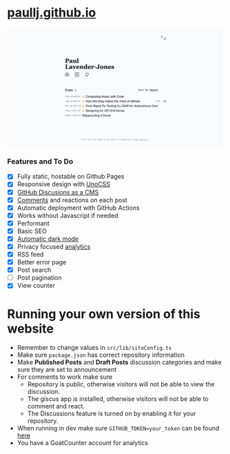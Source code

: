 # [paullj.github.io](https://paullj.github.io)

![Screenshot of Website](https://raw.githubusercontent.com/paullj/paullj.github.io/main/screenshot.png)

### Features and To Do

- [x] Fully static, hostable on Github Pages
- [x] Responsive design with [UnoCSS](https://github.com/antfu/unocss)
- [x] [GitHub Discusions as a CMS](https://github.com/paullj/paullj.github.io/discussions/20)
- [x] [Comments](https://github.com/paullj/paullj.github.io/discussions/20#discussioncomment-2132732) and reactions on each post
- [x] Automatic deployment with GitHub Actions
- [x] Works without Javascript if needed
- [x] Performant
- [x] Basic SEO
- [x] [Automatic dark mode](https://github.com/paullj/paullj.github.io/blob/main/src/lib/components/ToggleDarkMode.svelte)
- [x] Privacy focused [analytics](https://www.goatcounter.com/)
- [x] RSS feed
- [x] Better error page
- [x] Post search
- [ ] Post pagination
- [x] View counter

# Running your own version of this website

- Remember to change values in `src/lib/siteConfig.ts`
- Make sure `package.json` has correct repository information
- Make **Published Posts** and **Draft Posts** discussion categories and make sure they are set to announcement
- For comments to work make sure
  - Repository is public, otherwise visitors will not be able to view the discussion.
  - The giscus app is installed, otherwise visitors will not be able to comment and react.
  - The Discussions feature is turned on by enabling it for your repository.
- When running in dev make sure `GITHUB_TOKEN=your_token` can be found [here](https://github.com/settings/tokens)
- You have a GoatCounter account for analytics
